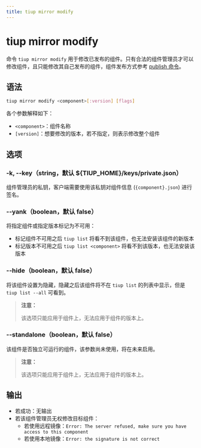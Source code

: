 ```yaml
---
title: tiup mirror modify
---
```


# tiup mirror modify

命令 `tiup mirror modify` 用于修改已发布的组件。只有合法的组件管理员才可以修改组件，且只能修改其自己发布的组件，组件发布方式参考 [publish 命令](/tiup/tiup-command-mirror-publish.md)。

## 语法

```sh
tiup mirror modify <component>[:version] [flags]
```

各个参数解释如下：

- `<component>`：组件名称
- `[version]`：想要修改的版本，若不指定，则表示修改整个组件

## 选项

### -k, --key（string，默认 ${TIUP_HOME}/keys/private.json）

组件管理员的私钥，客户端需要使用该私钥对组件信息 (`{component}.json`) 进行签名。

### --yank（boolean，默认 false）

将指定组件或指定版本标记为不可用：

- 标记组件不可用之后 `tiup list` 将看不到该组件，也无法安装该组件的新版本
- 标记版本不可用之后 `tiup list <component>` 将看不到该版本，也无法安装该版本

### --hide（boolean，默认 false）

将该组件设置为隐藏，隐藏之后该组件将不在 `tiup list` 的列表中显示，但是 `tiup list --all` 可看到。

> **注意：**
>
> 该选项只能应用于组件上，无法应用于组件的版本上。

### --standalone（boolean，默认 false）

该组件是否独立可运行的组件，该参数尚未使用，将在未来启用。

> **注意：**
>
> 该选项只能应用于组件上，无法应用于组件的版本上。

## 输出

- 若成功：无输出
- 若该组件管理员无权修改目标组件：
    - 若使用远程镜像：`Error: The server refused, make sure you have access to this component`
    - 若使用本地镜像：`Error: the signature is not correct`
